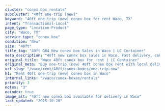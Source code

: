 ```yaml
---
cluster: "conex box rentals"
subcluster: "40ft one-trip (new)"
keyword: "40ft one-trip (new) conex box for rent Waco, TX"
intent: "Transactional-Local"
page_type: "Location-Product"
city: "Waco, TX"
service_type: "conex box"
condition: "New"
size: "40ft"
title_tag: "40ft G64 New conex box Sales in Waco | LC Container"
meta_description: "40ft new conex box sales in Waco. Fast delivery, competitive pricing. Serving conex boxes area. Quote ID: Y55. Call (214) 524-4168 for your free quote today."
original_title: "Waco 40ft conex box for rent | LC Container"
original_meta: "Buy one-trip (new) 40ft conex box rent with local delivery in Waco, TX. LC Container — local Since 2003. Request a fast quote today."
url_slug: "/waco/rent/40ft/conex-boxes/one-trip-new"
h1: "Rent 40ft one-trip (new) conex box in Waco"
internal_links: "/waco/conex-boxes/rentals"
priority: 3
notes: "3"
noindex: true
image_alt: "40ft new conex box available for delivery in Waco"
last_updated: "2025-10-20"
---
```


<!-- TODO: Add unique city/inventory copy, images, and internal links here. -->
